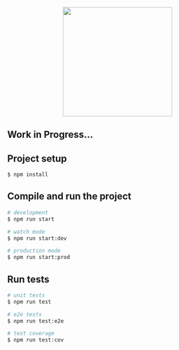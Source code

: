 <p align="center">
  <a target="blank"><img src="https://i.imgur.com/vDeRbsC.png" width="250" /></a>
</p>

## Work in Progress...

## Project setup

```bash
$ npm install
```

## Compile and run the project

```bash
# development
$ npm run start

# watch mode
$ npm run start:dev

# production mode
$ npm run start:prod
```

## Run tests

```bash
# unit tests
$ npm run test

# e2e tests
$ npm run test:e2e

# test coverage
$ npm run test:cov
```
